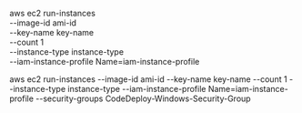 aws ec2 run-instances \
  --image-id ami-id \
  --key-name key-name \
  --count 1 \
  --instance-type instance-type \
  --iam-instance-profile Name=iam-instance-profile
  
  aws ec2 run-instances --image-id ami-id --key-name key-name --count 1 --instance-type instance-type --iam-instance-profile Name=iam-instance-profile --security-groups CodeDeploy-Windows-Security-Group
